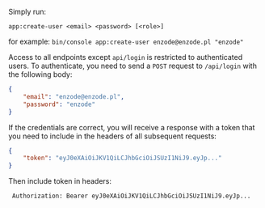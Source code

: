 Simply run:  

```app:create-user <email> <password> [<role>]```  

for example: 
```bin/console app:create-user enzode@enzode.pl "enzode" ```  

Access to all endpoints except ```api/login``` is restricted to authenticated users.
To authenticate, you need to send a ```POST``` request to ```/api/login``` with the following body:
```json
{
    "email": "enzode@enzode.pl",
    "password": "enzode"
}
```
If the credentials are correct, you will receive a response with a token that you need to include in the headers of all subsequent requests:
```json
{
    "token": "eyJ0eXAiOiJKV1QiLCJhbGciOiJSUzI1NiJ9.eyJp..."
}
```
Then include token in headers:

``` Authorization: Bearer eyJ0eXAiOiJKV1QiLCJhbGciOiJSUzI1NiJ9.eyJp...```

